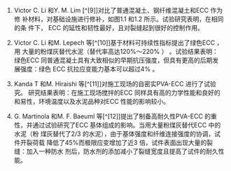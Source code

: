 
1. Victor C. Li 和Y. M. Lim [^[9]]对比了普通混凝土、钢纤维混凝土和ECC 作为修
补材料，对基础设施进行修补，如图1.1 和1.2 所示。试验研究表明，在相同的条
件下， ECC 的延性和韧性最好，且对裂缝起到很好的控制作用。

2. Victor C. Li 和M. Lepech 等[^[10]]基于材料可持续性指标提出了绿色ECC ，用
大量的粉煤灰替代水泥（替代率高达120%～220% ） 。试验结果表明：绿色ECC
同普通混凝土具有大致相似的早期抗压强度，但具有更高的后期发展强度：绿色
ECC 抗拉应变能力基本可以超过4% 。

3. Kanda T 和M. Hiraishi 等[^[11]]对施工现场的自密实PVA-ECC 进行了试验究。
研究结果表明：在施工现场搅拌的ECC 同样具有高的力学性能和良好的和易性，环境温度以及水泥品种对ECC 性能的影响较小。

4. G. Martinola 和M. F. Baeuml 等[^[12]]提出了制备高耐久性PVA-ECC 的重性，并通过试验研究了ECC 基体组成的影响。当用大量粉煤灰替代ECC 中的水泥（粉
煤灰替代了2/3 的水泥），由于基体强度和纤维连接强度的协调，试件开裂荷载
降低了45%而极限应变增加了近3 倍，试件表面出现大量的裂缝：加入一种防水
剂后，防水剂的添加减小了裂缝宽度且提高了试件的耐久性能。

